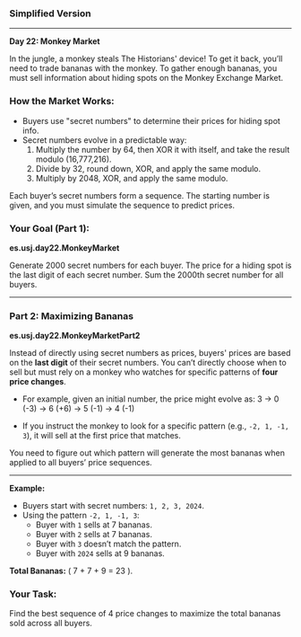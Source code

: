 ### Simplified Version

---

**Day 22: Monkey Market**

In the jungle, a monkey steals The Historians' device! To get it back, you’ll need to trade bananas with the monkey. To gather enough bananas, you must sell information about hiding spots on the Monkey Exchange Market.

### **How the Market Works:**
- Buyers use "secret numbers" to determine their prices for hiding spot info.
- Secret numbers evolve in a predictable way:
    1. Multiply the number by 64, then XOR it with itself, and take the result modulo \(16,777,216\).
    2. Divide by 32, round down, XOR, and apply the same modulo.
    3. Multiply by 2048, XOR, and apply the same modulo.

Each buyer’s secret numbers form a sequence. The starting number is given, and you must simulate the sequence to predict prices.

### **Your Goal (Part 1):**

**es.usj.day22.MonkeyMarket**

Generate 2000 secret numbers for each buyer. The price for a hiding spot is the last digit of each secret number. Sum the 2000th secret number for all buyers.

---

### **Part 2: Maximizing Bananas**

**es.usj.day22.MonkeyMarketPart2**

Instead of directly using secret numbers as prices, buyers' prices are based on the **last digit** of their secret numbers. You can’t directly choose when to sell but must rely on a monkey who watches for specific patterns of **four price changes**.

- For example, given an initial number, the price might evolve as:
  3 → 0 (-3) → 6 (+6) → 5 (-1) → 4 (-1)

- If you instruct the monkey to look for a specific pattern (e.g., `-2, 1, -1, 3`), it will sell at the first price that matches.

You need to figure out which pattern will generate the most bananas when applied to all buyers’ price sequences.

---

**Example:**
- Buyers start with secret numbers: `1, 2, 3, 2024`.
- Using the pattern `-2, 1, -1, 3`:
    - Buyer with `1` sells at 7 bananas.
    - Buyer with `2` sells at 7 bananas.
    - Buyer with `3` doesn’t match the pattern.
    - Buyer with `2024` sells at 9 bananas.

**Total Bananas:** \( 7 + 7 + 9 = 23 \).

### **Your Task:**
Find the best sequence of 4 price changes to maximize the total bananas sold across all buyers.